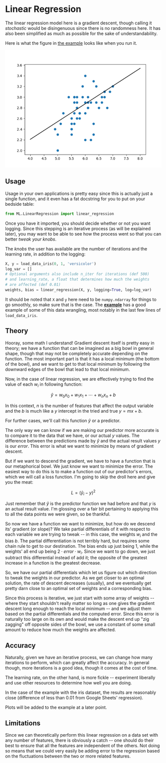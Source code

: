 # Linear Regression

The linear regression model here is a gradient descent, though calling it
*stochastic* would be disingenuous since there is no randomness here. It has
also been simplified as much as possible for the sake of understandability.

Here is what the figure in [the example](../src/linear_regression_example.py)
looks like when you run it.

![linear regression figure](img/linear_regression.png)

## Usage

Usage in your own applications is pretty easy since this is actually just a
single function, and it even has a fat docstring for you to put on your bedside
table:

```py
from ML.LinearRegression import linear_regression
```

Once you have it imported, you should decide whether or not you want logging.
Since this stepping is an iterative process (as will be explained later), you
may want to be able to see how the process went so that you can better *tweak
your knobs*.

The *knobs* the user has available are the number of iterations and the learning
rate, in addition to the logging:

```py
X, y = load_data_iris(0, 1, 'versicolor')
log_var = []
# Optional arguments also include n_iter for iterations (def 500)
# and learning_rate, a float that determines how much the weights
# are affected (def 0.01)
weights, bias = linear_regression(X, y, logging=True, log=log_var)
```

It should be noted that `X` and `y` here need to be `numpy.ndarray` for things
to go smoothly, so make sure that is the case. The
[**example**](LinearRegression.py) has a good example of some of this data
wrangling, most notably in the last few lines of `load_data_iris`.

## Theory

Hooray, some math I understand! Gradient descent itself is pretty easy in
theory; we have a function that can be imagined as a big bowl in general shape,
though that may not be completely accurate depending on the function. The most
important part is that it has a local minimum (the bottom of the bowl), and we
want to get to that local minimum by following the downward edges of the bowl
that lead to that local minimum.

Now, in the case of linear regression, we are effectively trying to find the
value of each $w_i$ in following function:

$$ \hat{y} = w_0 x_0 + w_1 x_1 + \cdots + w_n x_n + b $$

In this context, $n$ is the number of features that affect the output
variable and the $b$ is much like a $y$ intercept in the tried and true
$y = mx + b$.

For further cases, we'll call this function $\hat{y}$ or a predictor.

The only way we can know if we are making our predictor more accurate is to
compare it to the data that we have, or our actual $y$ values. The difference
between the predictions made by $\hat{y}$ and the actual result values $y$ is
our *error*. This error is what we want to minimize by means of gradient
descent.

But if we want to descend the gradient, we have to have a function that is our
metaphorical bowl. We just know we want to minimize the error. The easiest way
to do this is to make a function out of our predictor's errors, which we will
call a loss function. I'm going to skip the droll here and give you the meat:

$$ L = (\hat{y}_i - y)^2 $$

Just remember that $\hat{y}$ is the predictor function we had before and that
$y$ is an actual result value. I'm glossing over a fair bit pertaining to
applying this to all the data points we were given, so be thankful.

So now we have a function we want to minimize, but how do we descend its'
gradient (or slope)? We take partial differentials of it with respect to each
variable we are trying to tweak -- in this case, the weights $w_i$ and the bias
$b$. The partial differentiation is not terribly hard, but requires some chain
rule to get to our destination. The bias ends up just being 1, while the
weights' all end up being $2 \cdot error \cdot w_i$. Since we want to go down,
we just subtract this differential instead of add it; the opposite of the
greatest increase in a function is the greatest decrease.

So, we have our partial differentials which let us figure out which direction to
tweak the weights in our predictor. As we get closer to an optimal solution, the
rate of descent decreases (usually), and we eventually get pretty darn close to
an optimal set of weights and a corresponding bias.

Since this process is iterative, we just start with some array of weights --
where they start shouldn't really matter so long as one gives the gradient
descent long enough to reach the local minimum -- and we adjust them based on
the partial differentials and the computed error. Since this error is naturally
too large on its own and would make the descent end up "zig zagging" off
opposite sides of the bowl, we use a constant of some small amount to reduce how
much the weights are affected.

## Accuracy

Naturally, given we have an iterative process, we can change how many iterations
to perform, which can greatly affect the accuracy. In general though, more
iterations is a good idea, though it comes at the cost of time.

The learning rate, on the other hand, is more fickle -- experiment liberally and
use other resources to determine how well you are doing.

In the case of the example with the iris dataset, the results are reasonably
close (difference of less than 0.01 from Google Sheets' regression).

Plots will be added to the example at a later point.

## Limitations

Since we can theoretically perform this linear regression on a data set with any
number of features, there is obviously a catch -- one should do their best to
ensure that all the features are independent of the others. Not doing so means
that we could very easily be adding error to the regression based on the
fluctuations between the two or more related features.
